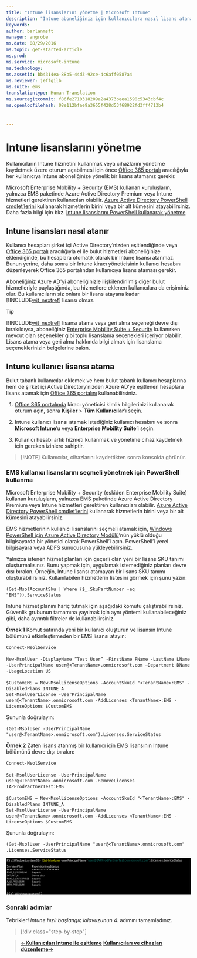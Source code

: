 ```yaml
---
title: "Intune lisanslarını yönetme | Microsoft Intune"
description: "Intune aboneliğiniz için kullanıcılara nasıl lisans atanacağı açıklanır"
keywords: 
author: barlanmsft
manager: angrobe
ms.date: 08/29/2016
ms.topic: get-started-article
ms.prod: 
ms.service: microsoft-intune
ms.technology: 
ms.assetid: bb4314ea-88b5-44d3-92ce-4c6aff0587a4
ms.reviewer: jeffgilb
ms.suite: ems
translationtype: Human Translation
ms.sourcegitcommit: f86fe2710318209a2a4373beea1590c5343cbf4c
ms.openlocfilehash: 08e112bfae9a3655f428d53f68922fd3ff4713b4


---
```


# Intune lisanslarını yönetme
Kullanıcıların Intune hizmetini kullanmak veya cihazlarını yönetime kaydetmek üzere oturum açabilmesi için önce [Office 365 portalı](http://go.microsoft.com/fwlink/p/?LinkId=698854) aracılığıyla her kullanıcıya Intune aboneliğinize yönelik bir lisans atamanız gerekir.

Microsoft Enterprise Mobility + Security (EMS) kullanan kuruluşların, yalnızca EMS paketinde Azure Active Directory Premium veya Intune hizmetleri gerektiren kullanıcıları olabilir. [Azure Active Directory PowerShell cmdlet’lerini](https://msdn.microsoft.com/library/jj151815.aspx) kullanarak hizmetlerin birini veya bir alt kümesini atayabilirsiniz. Daha fazla bilgi için bkz. [Intune lisanslarını PowerShell kullanarak yönetme](start-with-a-paid-subscription-to-microsoft-intune-step-4-posh.md).

## Intune lisansları nasıl atanır
Kullanıcı hesapları şirket içi Active Directory’nizden eşitlendiğinde veya [Office 365 portalı](http://go.microsoft.com/fwlink/p/?LinkId=698854) aracılığıyla el ile bulut hizmetleri aboneliğinize eklendiğinde, bu hesaplara otomatik olarak bir Intune lisansı atanmaz. Bunun yerine, daha sonra bir Intune kiracı yöneticisinin kullanıcı hesabını düzenleyerek Office 365 portalından kullanıcıya lisans ataması gerekir.

Aboneliğiniz Azure AD'yi aboneliğinizle ilişkilendirilmiş diğer bulut hizmetleriyle paylaştığında, bu hizmetlere eklenen kullanıcılara da erişiminiz olur. Bu kullanıcıların siz onlara bir lisans atayana kadar [!INCLUDE[wit_nextref](../includes/wit_nextref_md.md)] lisansı olmaz.

> [!TIP]
> [!INCLUDE[wit_nextref](../includes/wit_nextref_md.md)] lisansı atama veya geri alma seçeneği devre dışı bırakıldıysa, aboneliğiniz [Enterprise Mobility Suite + Security](https://www.microsoft.com/en-us/server-cloud/enterprise-mobility/overview.aspx) kullanırken mevcut olan seçenekler gibi toplu lisanslama seçenekleri içeriyor olabilir. Lisans atama veya geri alma hakkında bilgi almak için lisanslama seçeneklerinizin belgelerine bakın.

## Intune kullanıcı lisansı atama

Bulut tabanlı kullanıcılar eklemek ve hem bulut tabanlı kullanıcı hesaplarına hem de şirket içi Active Directory’nizden Azure AD’ye eşitlenen hesaplara lisans atamak için [Office 365 portalını](http://go.microsoft.com/fwlink/p/?LinkId=698854) kullanabilirsiniz.

1.  [Office 365 portalında](http://go.microsoft.com/fwlink/p/?LinkId=698854) kiracı yöneticisi kimlik bilgilerinizi kullanarak oturum açın, sonra **Kişiler** > **Tüm Kullanıcılar**’ı seçin.

2.  Intune kullanıcı lisansı atamak istediğiniz kullanıcı hesabını ve sonra **Microsoft Intune**’u veya **Enterprise Mobility Suite**’i seçin.

3.  Kullanıcı hesabı artık hizmeti kullanmak ve yönetime cihaz kaydetmek için gereken izinlere sahiptir.

> [!NOTE] Kullanıcılar, cihazlarını kaydettikten sonra konsolda görünür. 

### EMS kullanıcı lisanslarını seçmeli yönetmek için PowerShell kullanma
Microsoft Enterprise Mobility + Security (eskiden Enterprise Mobility Suite) kullanan kuruluşların, yalnızca EMS paketinde Azure Active Directory Premium veya Intune hizmetleri gerektiren kullanıcıları olabilir. [Azure Active Directory PowerShell cmdlet’lerini](https://msdn.microsoft.com/library/jj151815.aspx) kullanarak hizmetlerin birini veya bir alt kümesini atayabilirsiniz.

EMS hizmetlerinin kullanıcı lisanslarını seçmeli atamak için, [Windows PowerShell için Azure Active Directory Modülü](https://msdn.microsoft.com/library/jj151815.aspx#bkmk_installmodule)’nün yüklü olduğu bilgisayarda bir yönetici olarak PowerShell’i açın. PowerShell’i yerel bilgisayara veya ADFS sunucusuna yükleyebilirsiniz.

Yalnızca istenen hizmet planları için geçerli olan yeni bir lisans SKU tanımı oluşturmalısınız. Bunu yapmak için, uygulamak istemediğiniz planları devre dışı bırakın. Örneğin, Intune lisansı atamayan bir lisans SKU tanımı oluşturabilirsiniz. Kullanılabilen hizmetlerin listesini görmek için şunu yazın:

    (Get-MsolAccountSku | Where {$_.SkuPartNumber -eq "EMS"}).ServiceStatus

Intune hizmet planını hariç tutmak için aşağıdaki komutu çalıştırabilirsiniz. Güvenlik grubunun tamamına yayılmak için aynı yöntemi kullanabileceğiniz gibi, daha ayrıntılı filtreler de kullanabilirsiniz.

**Örnek 1** Komut satırında yeni bir kullanıcı oluşturun ve lisansın Intune bölümünü etkinleştirmeden bir EMS lisansı atayın:

    Connect-MsolService

    New-MsolUser -DisplayName “Test User” -FirstName FName -LastName LName -UserPrincipalName user@<TenantName>.onmicrosoft.com –Department DName -UsageLocation US

    $CustomEMS = New-MsolLicenseOptions -AccountSkuId "<TenantName>:EMS" -DisabledPlans INTUNE_A
    Set-MsolUserLicense -UserPrincipalName user@<TenantName>.onmicrosoft.com -AddLicenses <TenantName>:EMS -LicenseOptions $CustomEMS


Şununla doğrulayın:

    (Get-MsolUser -UserPrincipalName "user@<TenantName>.onmicrosoft.com").Licenses.ServiceStatus

**Örnek 2** Zaten lisans atanmış bir kullanıcı için EMS lisansının Intune bölümünü devre dışı bırakın:

    Connect-MsolService

    Set-MsolUserLicense -UserPrincipalName user@<TenantName>.onmicrosoft.com -RemoveLicenses IAPProdPartnerTest:EMS

    $CustomEMS = New-MsolLicenseOptions -AccountSkuId "<TenantName>:EMS" -DisabledPlans INTUNE_A
    Set-MsolUserLicense -UserPrincipalName user@<TenantName>.onmicrosoft.com -AddLicenses <TenantName>:EMS -LicenseOptions $CustomEMS

Şununla doğrulayın:

    (Get-MsolUser -UserPrincipalName "user@<TenantName>.onmicrosoft.com" .Licenses.ServiceStatus

![PoSH-AddLic-Verify](./media/posh-addlic-verify.png)

### Sonraki adımlar
Tebrikler! *Intune hızlı başlangıç kılavuzunun* 4. adımını tamamladınız.
>[!div class="step-by-step"]

>[&larr;**Kullanıcıları Intune ile eşitleme**](.\start-with-a-paid-subscription-to-microsoft-intune-step-2.md) [**Kullanıcıları ve cihazları düzenleme**&rarr;](.\start-with-a-paid-subscription-to-microsoft-intune-step-5.md)  



<!--HONumber=Sep16_HO3-->



